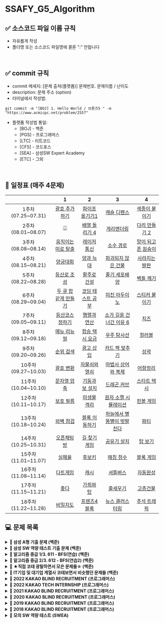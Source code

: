 # SSAFY_G5_Algorithm


## ✅ 소스코드 파일 이름 규칙
- 자유롭게 작성 
- 폴더명 또는 소스코드 파일명에 콜론 ":" 안됩니다

<br />

## ✅ commit 규칙
- commit 메세지: [문제 출처(플랫폼)] 문제번호. 문제이름 / 난이도  
- description: 문제 주소 (option)
- 터미널에서 작성법: 
```
git commit -m "[BOJ] 1. Hello World / 브론즈5 " -m "https://www.acmicpc.net/problem/2557"
```
- 플랫폼 작성법 통일: 
  * [BOJ] - 백준 
  * [PGS] - 프로그래머스
  * [LTC] - 리트코드
  * [CFS] - 코드포스
  * [SEA] - 삼성SW Expert Academy
  * [ETC] - 그외

<br />

## **📅 일정표 (매주 4문제)**

| |1|2|3|4|
|:-:|:-:|:-:|:-:|:-:|
|1주차(07.25~07.31)|[괄호 추가하기](https://www.acmicpc.net/problem/16637)|[파이프 옮기기1](https://www.acmicpc.net/problem/17070)|[캐슬 디펜스](https://www.acmicpc.net/problem/17135)|[색종이 붙이기](https://www.acmicpc.net/problem/17136)|
|2주차(08.01~08.07)|[⚾](https://www.acmicpc.net/problem/17281)|[배열 돌리기 4](https://www.acmicpc.net/problem/17406)|[게리맨더링](https://www.acmicpc.net/problem/17471)|[다리 만들기 2](https://www.acmicpc.net/problem/17472)|
|3주차(08.08~08.14)|[움직이는 미로 탈출](https://www.acmicpc.net/problem/16954)|[레이저 통신](https://www.acmicpc.net/problem/6087)|[소수 경로](https://www.acmicpc.net/problem/1963)|[말이 되고픈 원숭이](https://www.acmicpc.net/problem/1600)|
|4주차(08.15~08.21)|[양궁대회](https://school.programmers.co.kr/learn/courses/30/lessons/92342)|[양과 늑대](https://school.programmers.co.kr/learn/courses/30/lessons/92343)|[파괴되지 않은 건물](https://school.programmers.co.kr/learn/courses/30/lessons/92344)|[사라지는 발판](https://school.programmers.co.kr/learn/courses/30/lessons/92345)|
|5주차(08.22~08.28)|[등산로 조성](https://swexpertacademy.com/main/code/problem/problemDetail.do?contestProbId=AV5PoOKKAPIDFAUq)|[활주로 건설](https://swexpertacademy.com/main/code/problem/problemDetail.do?contestProbId=AWIeW7FakkUDFAVH)|[줄기 세포배양](https://swexpertacademy.com/main/code/problem/problemDetail.do?contestProbId=AWXRJ8EKe48DFAUo)|[벽돌 깨기](https://swexpertacademy.com/main/code/problem/problemDetail.do?contestProbId=AWXRQm6qfL0DFAUo)|
|6주차(08.29~09.04)|[두 큐 합 같게 만들기](https://school.programmers.co.kr/learn/courses/30/lessons/118667)|[코딩 테스트 공부](https://school.programmers.co.kr/learn/courses/30/lessons/118668)|[미친 아두이노](https://www.acmicpc.net/problem/8972)|[스티커 붙이기](https://www.acmicpc.net/problem/18808)|
|7주차(09.05~09.11)|[등산코스 정하기](https://school.programmers.co.kr/learn/courses/30/lessons/118669)|[행렬과 연산](https://school.programmers.co.kr/learn/courses/30/lessons/118670)|[소가 길을 건너간 이유 6](https://www.acmicpc.net/problem/14466)|[치즈](https://www.acmicpc.net/problem/2638)|
|8주차(09.12~09.18)|[메뉴 리뉴얼](https://school.programmers.co.kr/learn/courses/30/lessons/72411)|[합승 택시 요금](https://school.programmers.co.kr/learn/courses/30/lessons/72413)|[우주 탐사선](https://www.acmicpc.net/problem/17182)|[컬러볼](https://www.acmicpc.net/problem/10800)|
|9주차(09.20~09.26)|[순위 검색](https://school.programmers.co.kr/learn/courses/30/lessons/72412)|[광고 삽입](https://school.programmers.co.kr/learn/courses/30/lessons/72414)|[카드 짝 맞추기](https://school.programmers.co.kr/learn/courses/30/lessons/72415)|[성곽](https://www.acmicpc.net/problem/2234)|
|10주차(09.27~10.03)|[괄호 변환](https://school.programmers.co.kr/learn/courses/30/lessons/60058)|[자물쇠와 열쇠](https://school.programmers.co.kr/learn/courses/30/lessons/60059)|[마법사 상어와 복제](https://www.acmicpc.net/problem/23290)|[어항정리](https://www.acmicpc.net/problem/23291)|
|11주차(10.04~10.10)|[문자열 압축](https://school.programmers.co.kr/learn/courses/30/lessons/60057)|[기둥과 보 설치](https://school.programmers.co.kr/learn/courses/30/lessons/60061)|[드래곤 커브](https://www.acmicpc.net/problem/15685)|[스타트 택시](https://www.acmicpc.net/problem/19238)|
|12주차(10.11~10.17)|[보호 필름](https://swexpertacademy.com/main/code/problem/problemDetail.do?contestProbId=AV5V1SYKAaUDFAWu)|[미생물 격리](https://swexpertacademy.com/main/code/problem/problemDetail.do?contestProbId=AV597vbqAH0DFAVl)|[원자 소멸 시뮬레이션](https://swexpertacademy.com/main/code/problem/problemDetail.do?contestProbId=AWXRFInKex8DFAUo)|[핀볼 게임](https://swexpertacademy.com/main/code/problem/problemDetail.do?contestProbId=AWXRF8s6ezEDFAUo)|
|13주차(10.18~10.24)|[외벽 점검](https://school.programmers.co.kr/learn/courses/30/lessons/60062)|[블록 이동하기](https://school.programmers.co.kr/learn/courses/30/lessons/60063)|[하늘에서 별똥별이 빗발친다](https://www.acmicpc.net/problem/14658)|[파티](https://www.acmicpc.net/problem/1238)|
|14주차(10.25~10.31)|[오픈채팅방](https://school.programmers.co.kr/learn/courses/30/lessons/42888)|[길 찾기 게임](https://school.programmers.co.kr/learn/courses/30/lessons/42892)|[공유기 설치](https://www.acmicpc.net/problem/2110)|[탑 보기](https://www.acmicpc.net/problem/22866)|
|15주차(11.01~11.07)|[실패율](https://school.programmers.co.kr/learn/courses/30/lessons/42889)|[후보키](https://school.programmers.co.kr/learn/courses/30/lessons/42890)|[매칭 점수](https://school.programmers.co.kr/learn/courses/30/lessons/42893)|[블록 게임](https://school.programmers.co.kr/learn/courses/30/lessons/42894)|
|16주차(11.08~11.14)|[다트게임](https://school.programmers.co.kr/learn/courses/30/lessons/17682)|[캐시](https://school.programmers.co.kr/learn/courses/30/lessons/17680)|[셔틀버스](https://school.programmers.co.kr/learn/courses/30/lessons/17678)|[자동완성](https://school.programmers.co.kr/learn/courses/30/lessons/17685)|
|17주차(11.15~11.21)|[좋다](https://www.acmicpc.net/problem/1253)|[가희와 탑](https://www.acmicpc.net/problem/24337)|[줄세우기](https://www.acmicpc.net/problem/2631)|[고층건물](https://www.acmicpc.net/problem/1027)|
|18주차(11.22~11.28)|[비밀지도](https://school.programmers.co.kr/learn/courses/30/lessons/17681)|[프렌즈4블록](https://school.programmers.co.kr/learn/courses/30/lessons/17679)|[뉴스 클러스터링](https://school.programmers.co.kr/learn/courses/30/lessons/17677)|[추석 트래픽](https://school.programmers.co.kr/learn/courses/30/lessons/17676)|

## **💻 문제 목록**
<details markdown="1">
<summary><strong>📄 삼성 A형 기출 문제 (백준)</summary></strong>

|          문제         |  레벨 |  유형  |
| :-------------------: | :----: | :---------: |
|  [괄호 추가하기](https://www.acmicpc.net/problem/16637)   |  G4   | Brute Force |
|  [파이프 옮기기1](https://www.acmicpc.net/problem/17070)   |  G5   | DP, Graph |
|  [캐슬 디펜스](https://www.acmicpc.net/problem/17135)  |  G3   | Implement, Brute Force, Simulation |
|  [색종이 붙이기](https://www.acmicpc.net/problem/17136) |  G2   | Brute Force, Back Tracking |
|  [⚾](https://www.acmicpc.net/problem/17281)   |  G4   | Implement, Brute Force |
|  [인터프리터](https://www.acmicpc.net/problem/3954) |  G1   | Implement, Data Structure, Simulation, Stack  |
|  [배열 돌리기 4](https://www.acmicpc.net/problem/17406)  |  G4   | Implement, Brute Force, Back Tracking |
|  [게리맨더링](https://www.acmicpc.net/problem/17471)  |  G4   | Math, Graph, Brute Force, BFS, DFS, Combinatorics |
|  [다리 만들기 2](https://www.acmicpc.net/problem/17472)  |  G1   | Implement, Graph, Brute Force, BFS, DFS, MST  |
</details>

<details markdown="1">
<summary><strong>📄 삼성 SW 역량 테스트 기출 문제 (백준)</summary></strong>

|          문제         |  레벨 |  유형  |
| :-------------------: | :----: | :---------: |
| [마법사 상어와 복제](https://www.acmicpc.net/problem/23290)|  G1   | Implement, Simulation |
| [어항정리](https://www.acmicpc.net/problem/23291)|  P5   | Implement, Simulation |
| [드래곤 커브](https://www.acmicpc.net/problem/15685)|  G4   | Implement, Simulation |
| [스타트 택시](https://www.acmicpc.net/problem/19238)|  G2   | Implement, Graph, BFS, Simulation |
</details>

<details markdown="1">
<summary><strong>📄 알고리즘 중급 1/3. 611 - BFS(연습) (백준)</summary></strong>

|          문제         |  레벨 |  유형  |
| :-------------------: | :----: | :---------: |
|  [움직이는 미로 탈출](https://www.acmicpc.net/problem/16954)   |  G4   | Graph, BFS |
|  [레이저 통신](https://www.acmicpc.net/problem/6087)   |  G3   |Graph, BFS, Dijkstra  |
|  [소수 경로](https://www.acmicpc.net/problem/1963)  |  G4   | Math, Graph, Number theory , BFS, Prime, Sieve of Eratosthenes|
</details>

<details markdown="1">
<summary><strong>📄 알고리즘 중급 2/3. 612 - BFS(연습2) (백준)</summary></strong>

|          문제         |  레벨 |  유형  |
| :-------------------: | :----: | :---------: |
| [말이 되고픈 원숭이](https://www.acmicpc.net/problem/1600)   |  G3   | Graph, BFS |
</details>

<details markdown="1">
<summary><strong>📄 ★직접 코테 광탈하면서 모은 문제들☆ (백준)</summary></strong>

|          문제         |  레벨 |  유형  |
| :-------------------: | :----: | :---------: |
| [미친 아두이노](https://www.acmicpc.net/problem/8972)   |  G4   | Implement, Simulatcion |
| [스티커 붙이기](https://www.acmicpc.net/problem/18808)   |  G3   |Implement, Brute Force, Simulation |
| [소가 길을 건너간 이유 6](https://www.acmicpc.net/problem/14466) |  G4   | Graph, BFS, DFS |
| [치즈](https://www.acmicpc.net/problem/2638) |  G3   | Implement, Graph, BFS, Simulation, DFS |
| [우주 탐사선](https://www.acmicpc.net/problem/17182)| G4 | Graph, Bit Masking, Back Tracking, Floyd-Warshall |
| [컬러볼](https://www.acmicpc.net/problem/10800)| G3 | Implement, Sorting, prefix sum |
| [성곽](https://www.acmicpc.net/problem/2234)| G3 | Graph, BFS, Bit Masking |
</details>

<details markdown="1">
<summary><strong>📄 IT기업 및 대기업 계열사 코테보면서 비슷했던 문제들 (백준)</summary></strong>

|          문제         |  레벨 |  유형  |
| :-------------------: | :----: | :---------: |
| [하늘에서 별똥별이 빗발친다](https://www.acmicpc.net/problem/14658)| G4  | Brute Force |
| [파티](https://www.acmicpc.net/problem/1238)| G3 | Graph, Dijkstra |
| [공유기 설치](https://www.acmicpc.net/problem/2110)| G4 | Binary search, Parametric Search |
| [탑 보기](https://www.acmicpc.net/problem/22866)| G3 | Data Structure, Stack|
| [좋다](https://www.acmicpc.net/problem/1253)| G4 | |
| [가희와 탑](https://www.acmicpc.net/problem/24337)| G3||
</details>

<details markdown="1">
<summary><strong>📄 2022 KAKAO BLIND RECRUITMENT (프로그래머스)</summary></strong>

|          문제         |  레벨 |  유형  |
| :-------------------: | :----: | :---------: |
| [양궁대회](https://school.programmers.co.kr/learn/courses/30/lessons/92342)| Lv.2 | |
| [양과 늑대](https://school.programmers.co.kr/learn/courses/30/lessons/92343)| Lv.3 | |
| [파괴되지 않은 건물](https://school.programmers.co.kr/learn/courses/30/lessons/92344)| Lv.3 | |
| [사라지는 발판](https://school.programmers.co.kr/learn/courses/30/lessons/92345)| Lv.3 | |
</details>

<details markdown="1">
<summary><strong>📄 2022 KAKAO TECH INTERNSHIP (프로그래머스)</summary></strong>

|          문제         |  레벨 |  유형  |
| :-------------------: | :----: | :---------: |
| [두 큐 합 같게 만들기](https://school.programmers.co.kr/learn/courses/30/lessons/118667)| Lv.2 | |
| [코딩 테스트 공부](https://school.programmers.co.kr/learn/courses/30/lessons/118668)| Lv.3 | |
| [등산코스 정하기](https://school.programmers.co.kr/learn/courses/30/lessons/118669)| Lv.3 | |
| [행렬과 연산](https://school.programmers.co.kr/learn/courses/30/lessons/118670)| Lv.4 | |
</details>

<details markdown="1">
<summary><strong>📄 2021 KAKAO BLIND RECRUITMENT (프로그래머스)</summary></strong>

|          문제         |  레벨 |  유형  |
| :-------------------: | :----: | :---------: |
| [메뉴 리뉴얼](https://school.programmers.co.kr/learn/courses/30/lessons/72411)| Lv. 2 | |
| [합승 택시 요금](https://school.programmers.co.kr/learn/courses/30/lessons/72413)| Lv. 3  | |
| [순위 검색](https://school.programmers.co.kr/learn/courses/30/lessons/72412)| Lv. 2  | |
| [광고 삽입](https://school.programmers.co.kr/learn/courses/30/lessons/72414)| Lv. 3  | |
| [카드 짝 맞추기](https://school.programmers.co.kr/learn/courses/30/lessons/72415)| Lv. 3  | |
</details>

<details markdown="1">
<summary><strong>📄 2020 KAKAO BLIND RECRUITMENT (프로그래머스)</summary></strong>

|          문제         |  레벨 |  유형  |
| :-------------------: | :----: | :---------: |
| [괄호 변환](https://school.programmers.co.kr/learn/courses/30/lessons/60058)| Lv. 2 | |
| [자물쇠와 열쇠](https://school.programmers.co.kr/learn/courses/30/lessons/60059)| Lv. 3  | |
| [문자열 압축](https://school.programmers.co.kr/learn/courses/30/lessons/60057)| Lv. 2  | |
| [기둥과 보 설치](https://school.programmers.co.kr/learn/courses/30/lessons/60061)| Lv. 3  | |
| [외벽 점검](https://school.programmers.co.kr/learn/courses/30/lessons/60062)| Lv. 3  | |
| [블록 이동하기](https://school.programmers.co.kr/learn/courses/30/lessons/60063)| Lv. 3  | |
</details>

<details markdown="1">
<summary><strong>📄 2019 KAKAO BLIND RECRUITMENT (프로그래머스)</summary></strong>

|          문제         |  레벨 |  유형  |
| :-------------------: | :----: | :---------: |
| [실패율](https://school.programmers.co.kr/learn/courses/30/lessons/42889)| Lv. 1 | |
| [후보키](https://school.programmers.co.kr/learn/courses/30/lessons/42890)| Lv. 2 | |
| [오픈채팅방](https://school.programmers.co.kr/learn/courses/30/lessons/42888)| Lv. 2 | |
| [매칭 점수](https://school.programmers.co.kr/learn/courses/30/lessons/42893)| Lv. 3 | |
| [길 찾기 게임](https://school.programmers.co.kr/learn/courses/30/lessons/42892)| Lv. 3  | |
| [블록 게임](https://school.programmers.co.kr/learn/courses/30/lessons/42894)| Lv. 4 | |
</details>

<details markdown="1">
<summary><strong>📄 2018 KAKAO BLIND RECRUITMENT (프로그래머스)</summary></strong>

|          문제         |  레벨 |  유형  |
| :-------------------: | :----: | :---------: |
| [다트게임](https://school.programmers.co.kr/learn/courses/30/lessons/17682)| Lv. 1 | |
| [비밀지도](https://school.programmers.co.kr/learn/courses/30/lessons/17681)| Lv. 1 | |
|[캐시](https://school.programmers.co.kr/learn/courses/30/lessons/17680)| Lv. 2 | |
|[프렌즈4블록](https://school.programmers.co.kr/learn/courses/30/lessons/17679)| Lv. 2 | |
|[뉴스 클러스터링](https://school.programmers.co.kr/learn/courses/30/lessons/17677)| Lv. 2 | |
|[추석 트래픽](https://school.programmers.co.kr/learn/courses/30/lessons/17676)| Lv. 3 | |
|[셔틀버스](https://school.programmers.co.kr/learn/courses/30/lessons/17678)| Lv. 3 | |
|[자동완성](https://school.programmers.co.kr/learn/courses/30/lessons/17685)| Lv. 4 | |
</details>

<details markdown="1">
<summary><strong>📄 모의 SW 역량 테스트 (SWEA)</summary></strong>

|          문제         |  레벨 |  유형  |
| :-------------------: | :----: | :---------: |
| [등산로 조성](https://swexpertacademy.com/main/code/problem/problemDetail.do?contestProbId=AV5PoOKKAPIDFAUq)|  | |
| [활주로 건설](https://swexpertacademy.com/main/code/problem/problemDetail.do?contestProbId=AWIeW7FakkUDFAVH)|  | |
| [줄기세포 배양](https://swexpertacademy.com/main/code/problem/problemDetail.do?contestProbId=AWXRJ8EKe48DFAUo)|  | |
| [벽돌 깨기](https://swexpertacademy.com/main/code/problem/problemDetail.do?contestProbId=AWXRQm6qfL0DFAUo)|  | |
| [보호 필름](https://swexpertacademy.com/main/code/problem/problemDetail.do?contestProbId=AV5V1SYKAaUDFAWu)|  | |
| [미생물 격리](https://swexpertacademy.com/main/code/problem/problemDetail.do?contestProbId=AV597vbqAH0DFAVl)|  | |
| [원자 소멸 시뮬레이션](https://swexpertacademy.com/main/code/problem/problemDetail.do?contestProbId=AWXRFInKex8DFAUo)|  | |
| [핀볼 게임](https://swexpertacademy.com/main/code/problem/problemDetail.do?contestProbId=AWXRF8s6ezEDFAUo)|  | |
</details>
